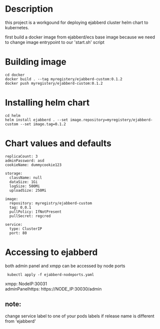 # Description
this project is a workgound for deploying ejabberd cluster helm chart to kubernetes.   

first build a docker image from ejabberd/ecs base image
because we need to change image entrypoint to our 'start.sh' script

# Building image
    cd docker
    docker build . --tag myregistery/ejabberd-custom:0.1.2
    docker push myregistery/ejabberd-custom:0.1.2

# Installing helm chart
    cd helm   
    helm install ejabberd . --set image.repository=myregistery/ejabberd-custom --set image.tag=0.1.2

# Chart values and defaults

    replicaCount: 3    
    adminPassword: asd
    cookieName: dummycookie123
    
    storage:
      className: null
      dataSize: 1Gi
      logSize: 500Mi
      uploadSize: 250Mi
    
    image:
      repository: myregistry/ejabberd-custom
      tag: 0.0.1
      pullPolicy: IfNotPresent
      pullSecret: regcred
    
    service:
      type: ClusterIP
      port: 80


# Accessing to ejabberd
both admin panel and xmpp can be accessed by node ports 

     kubectl apply -f ejabberd-nodeports.yaml     

   xmpp: NodeIP:30031  
   adminPanelhttps:  https://NODE_IP:30030/admin

 ## note:
 change service label to one of your pods labels if release name is 
 different from 'ejabberd' 

